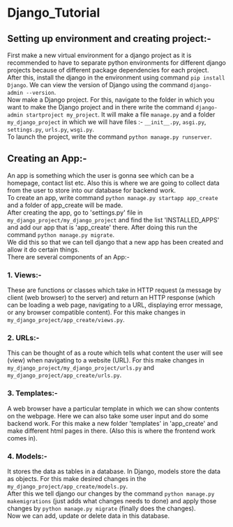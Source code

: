 # Django_Tutorial

## Setting up environment and creating project:- 
First make a new virtual environment for a django project as it is recommended to have to separate python environments for different django projects because of different package dependencies for each project.  
After this, install the django in the environment using command `pip install Django`. We can view the version of Django using the command `django-admin --version`.  
Now make a Django project. For this, navigate to the folder in which you want to make the Django project and in there write the command `django-admin startproject my_project`. It will make a file `manage.py` and a folder `my_django_project` in which we will have files :- `__init__.py`, `asgi.py`, `settings.py`, `urls.py`, `wsgi.py`.  
To launch the project, write the command `python manage.py runserver`.  

## Creating an App:-  
An app is something which the user is gonna see which can be a homepage, contact list etc. Also this is where we are going to collect data from the user to store into our database for backend work.  
To create an app, write command `python manage.py startapp app_create` and a folder of app_create will be made.  
After creating the app, go to 'settings.py' file in `my_django_project/my_django_project` and find the list 'INSTALLED_APPS' and add our app that is 'app_create' there. After doing this run the command `python manage.py migrate`.  
We did this so that we can tell django that a new app has been created and allow it do certain things.  
There are several components of an App:-  
### 1. Views:-
These are functions or classes which take in HTTP request (a message by client (web browser) to the server) and return an HTTP response (which can be loading a web page, navigating to a URL, displaying error message, or any browser compatible content). For this make changes in `my_django_project/app_create/views.py`.  
### 2. URLs:-  
This can be thought of as a route which tells what content the user will see (view) when navigating to a website (URL). For this make changes in `my_django_project/my_django_project/urls.py` and `my_django_project/app_create/urls.py`.  
### 3. Templates:-  
A web browser have a particular template in which we can show contents on the webpage. Here we can also take some user input and do some backend work. For this make a new folder 'templates' in 'app_create' and make different html pages in there. (Also this is where the frontend work comes in).  
### 4. Models:-
It stores the data as tables in a database. In Django, models store the data as objects. For this make desired changes in the `my_django_project/app_create/models.py`.  
After this we tell django our changes by the command `python manage.py makemigrations` (just adds what changes needs to done) and apply those changes by `python manage.py migrate` (finally does the changes).  
Now we can add, update or delete data in this database.  
